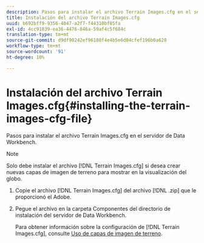 ```yaml
---
description: Pasos para instalar el archivo Terrain Images.cfg en el servidor de Data Workbench.
title: Instalación del archivo Terrain Images.cfg
uuid: b692bff9-9356-4047-a2f7-f44310bf85fa
exl-id: 4cc91839-ea36-4476-846a-59af4c5f684c
translation-type: tm+mt
source-git-commit: d9df90242ef96188f4e4b5e6d04cfef196b0a628
workflow-type: tm+mt
source-wordcount: '91'
ht-degree: 10%

---
```


# Instalación del archivo Terrain Images.cfg{#installing-the-terrain-images-cfg-file}

Pasos para instalar el archivo Terrain Images.cfg en el servidor de Data Workbench.

>[!NOTE]
>
>Solo debe instalar el archivo [!DNL Terrain Images.cfg] si desea crear nuevas capas de imagen de terreno para mostrar en la visualización del globo.

1. Copie el archivo [!DNL Terrain Images.cfg] del archivo [!DNL .zip] que le proporcionó el Adobe.
1. Pegue el archivo en la carpeta Componentes del directorio de instalación del servidor de Data Workbench.

   Para obtener información sobre la configuración de [!DNL Terrain Images.cfg], consulte [Uso de capas de imagen de terreno](../../../home/c-geo-oview/c-wk-img-lyrs/c-trn-img-lyrs/c-trn-img-lyrs.md#concept-8a0a16013e824ac29f35a0349b5d8ccf).
